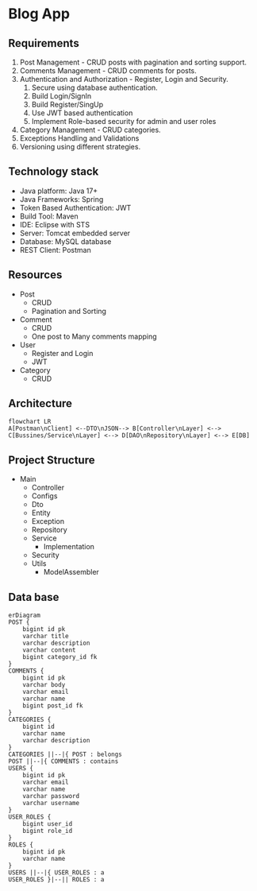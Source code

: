# Blog App
## Requirements
1. Post Management - CRUD posts with pagination and sorting support.
2. Comments Management - CRUD comments for posts.
3. Authentication and Authorization - Register, Login and Security.
	1. Secure using database authentication.
	2. Build Login/SignIn
	3. Build Register/SingUp
	4. Use JWT based authentication
	5. Implement Role-based security for admin and user roles
4. Category Management - CRUD categories.
5. Exceptions Handling and Validations
6. Versioning using different strategies.

## Technology stack
- Java platform: Java 17+
- Java Frameworks: Spring
- Token Based Authentication: JWT
- Build Tool: Maven
- IDE: Eclipse with STS
- Server: Tomcat embedded server
- Database: MySQL database
- REST Client: Postman

## Resources
- Post
	- CRUD
	- Pagination and Sorting
- Comment
	- CRUD
	- One post to Many comments mapping
- User
	- Register and Login
	- JWT
- Category
	- CRUD

## Architecture
```mermaid
flowchart LR
A[Postman\nClient] <--DTO\nJSON--> B[Controller\nLayer] <--> C[Bussines/Service\nLayer] <--> D[DAO\nRepository\nLayer] <--> E[DB]
```

## Project Structure
- Main
	- Controller
	- Configs
	- Dto
	- Entity
	- Exception
	- Repository
	- Service
		- Implementation
	- Security
	- Utils
		- ModelAssembler

## Data base
```mermaid
erDiagram
POST {
	bigint id pk
	varchar title
	varchar description
	varchar content
	bigint category_id fk
}
COMMENTS {
	bigint id pk
	varchar body
	varchar email
	varchar name
	bigint post_id fk
}
CATEGORIES {
	bigint id
	varchar name
	varchar description
}
CATEGORIES ||--|{ POST : belongs
POST ||--|{ COMMENTS : contains
USERS {
	bigint id pk
	varchar email
	varchar name
	varchar password
	varchar username
}
USER_ROLES {
	bigint user_id
	bigint role_id
}
ROLES {
	bigint id pk
	varchar name
}
USERS ||--|{ USER_ROLES : a
USER_ROLES }|--|| ROLES : a
```

